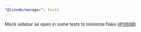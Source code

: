 ```yaml
---
"@linode/manager": Tests
---
```


Mock sidebar as open in some tests to minimize flake ([#10698](https://github.com/linode/manager/pull/10698))
